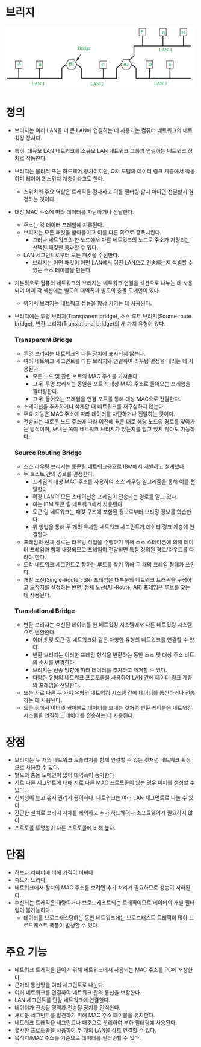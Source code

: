 # 브리지

![Untitled](Bridge/Untitled.png)

# 정의

- 브리지는 여러 LAN을 더 큰 LAN에 연결하는 데 사용되는 컴퓨터 네트워크의 네트워킹 장치다.
- 특히, 대규모 LAN 네트워크를 소규모 LAN 네트워크 그룹과 연결하는 네트워크 장치로 작동한다.
- 브리지는 물리적 또는 하드웨어 장치이지만, OSI 모델의 데이터 링크 계층에서 작동하며 레이어 2 스위치 계층이라고도 한다.
    - 스위치의 주요 역할은 트래픽을 검사하고 이를 필터링 할지 아니면 전달할지 결정하는 것이다.
- 대상 MAC 주소에 따라 데이터를 차단하거나 전달한다.
    - 주소는 각 데이터 프레임에 기록된다.
    - 브리지는 모든 패킷을 받아들이고 이를 다른 쪽으로 증폭시킨다.
        - 그러나 네트워크의 한 노드에서 다른 네트워크의 노드로 주소가 지정되는 선택된 패킷만 통과할 수 있다.
    - LAN 세그먼트로부터 모든 패킷을 수신한다.
        - 브리지는 어떤 패킷이 어떤 LAN에서 어떤 LAN으로 전송되는지 식별할 수 있는 주소 테이블을 만든다.
- 기본적으로 컴퓨터 네트워크의 브리지는 네트워크 연결을 섹션으로 나누는 데 사용되며 이제 각 섹션에는 별도의 대역폭과 별도의 충돌 도메인이 있다.
    - 여기서 브리지는 네트워크 성능을 향상 시키는 데 사용된다.
- 브리지에는 투명 브리지(Transparent bridge), 소스 루트 브리지(Source route bridge), 변환 브리지(Translational bridge)의 세 가지 유형이 있다.
    
    ### Transparent Bridge
    
    - 투명 브리지는 네트워크의 다른 장치에 표시되지 않는다.
    - 여러 네트워크 세그먼트를 다른 브리지와 연결하여 라우팅 결정을 내리는 데 사용된다.
        - 모든 노드 및 관련 포트의 MAC 주소를 가져온다.
        - 그 뒤 투명 브리지는 동일한 포트의 대상 MAC 주소로 들어오는 프레임을 필터링한다.
        - 그 뒤 들어오는 프레임을 연결 포트를 통해 대상 MAC으로 전달한다.
    - 스테이션을 추가하거나 삭제할 때 네트워크를 재구성하지 않는다.
    - 주요 기능은 MAC 주소에 따라 데이터를 차단하거나 전달하는 것이다.
    - 전송되는 새로운 노드 주소에 따라 이전에 겪은 대로 해당 노드의 경로를 찾아가는 방식이며, 보내는 쪽이 네트워크 브리지가 있는지를 알고 있지 않아도 가능하다.
    
    ### Source Routing Bridge
    
    - 소스 라우팅 브리지는 토큰링 네트워크용으로 IBM에서 개발하고 설계했다.
    - 두 호스트 간의 경로를 결정한다.
        - 프레임의 대상 MAC 주소를 사용하여 소스 라우팅 알고리즘을 통해 이를 전달한다.
        - 확장 LAN의 모든 스테이션은 프레임이 전송되는 경로를 알고 있다.
        - 이는 IBM 토큰 링 네트워크에서 사용된다.
        - 토큰 링 네트워크는 패킷 구조에 포함된 정보로부터 브리징 정보를 학습한다.
        - 위 방법을 통해 두 개의 유사한 네트워크 세그먼트가 데이터 링크 계층에 연결된다.
    - 프레임의 전체 경로는 라우팅 작업을 수행하기 위해 소스 스테이션에 의해 데이터 프레임과 함께 내장되므로 프레임이 전달되면 특정 정의된 경로/라우트를 따라야 한다.
    - 도착 네트워크 세그먼트로 향하는 루트를 찾기 위해 두 개의 프레임 형태가 쓰인다.
    - 개별 노선(Single-Router; SR) 프레임은 대부분의 네트워크 트래픽을 구성하고 도착지를 설정하는 반면, 전체 노선(All-Route; AR) 프레임은 루트를 찾는 데 사용된다.
    
    ### Translational Bridge
    
    - 변환 브리지는 수신된 데이터를 한 네트워킹 시스템에서 다른 네트워킹 시스템으로 변환한다.
        - 이더넷 및 토큰 링 네트워크와 같은 다양한 유형의 네트워크를 연결할 수 있다.
        - 변환 브리지는 이러한 프레임 형식을 변환하는 동안 소스 및 대상 주소 비트의 순서를 변경한다.
        - 브리지는 전송 방향에 따라 데이터를 추가하고 제거할 수 있다.
        - 다양한 유형의 네트워크 프로토콜을 사용하여 LAN 간에 데이터 링크 계층의 프레임을 전달한다.
    - 또는 서로 다른 두 가지 유형의 네트워킹 시스템 간에 데이터를 통신하거나 전송하는 데 사용된다.
    - 토큰 링에서 이더넷 케이블로 데이터를 보내는 것처럼 변환 케이블은 네트워킹 시스템을 연결하고 데이터를 전송하는 데 사용된다.

# 장점

- 브리지는 두 개의 네트워크 토폴리지를 함께 연결할 수 있는 것처럼 네트워크 확장으로 사용할 수 있다.
- 별도의 충돌 도메인이 있어 대역폭이 증가한다
- 서로 다른 세그먼트에 대해 서로 다른 MAC 프로토콜이 있는 경우 버퍼를 생성할 수 있다.
- 신뢰성이 높고 유지 관리가 용이하다. 네트워크는 여러 LAN 세그먼트로 나눌 수 있다.
- 간단한 설치로 브리지 자체를 제외하고 추가 하드웨어나 소프트웨어가 필요하지 않다.
- 프로토콜 투명성이 다른 프로토콜에 비해 높다.

# 단점

- 허브나 리피터에 비해 가격이 비싸다
- 속도가 느리다
- 네트워크에서 장치의 MAC 주소를 보려면 추가 처리가 필요하므로 성능이 저하된다.
- 수신되는 트래픽은 대량이거나 브로드캐스트되는 트래픽이므로 데이터의 개별 필터링이 불가능하다.
    - 데이터를 브로드캐스팅하는 동안 네트워크에는 브로드캐스트 트래픽이 많아 브로드캐스트 폭풍이 발생할 수 있다.

# 주요 기능

- 네트워크 트래픽을 줄이기 위해 네트워크에서 사용되는 MAC 주소를 PC에 저장한다.
- 근거리 통신망을 여러 세그먼트로 나눈다.
- 여러 네트워크를 연결하여 네트워크 간의 통신을 보장한다.
- LAN 세그먼트를 단일 네트워크에 연결한다.
- 데이터가 전송될 영역과 전송될 장치를 인식한다.
- 새로운 세그먼트를 발견하기 위해 MAC 주소 테이블을 유지한다.
- 네트워크 트래픽을 세그먼트나 패킷으로 분리하여 부하 필터링에 사용된다.
- 유사한 프로토콜을 사용하여 두 개의 LAN을 상호 연결할 수 있다.
- 목적지/MAC 주소를 기준으로  데이터를 필터링할 수 있다.
